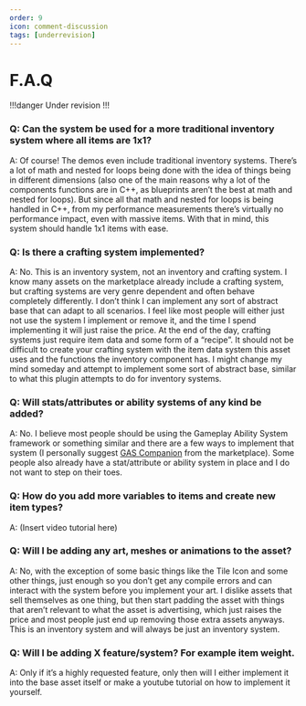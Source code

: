 ```yaml
---
order: 9
icon: comment-discussion
tags: [underrevision]
---
```


# F.A.Q

!!!danger
Under revision
!!!

### Q: Can the system be used for a more traditional inventory system where all items are 1x1?
A: Of course! The demos even include traditional inventory systems. There’s a lot of math and nested for loops being done with the idea of things being in different dimensions (also one of the main reasons why a lot of the components functions are in C++, as blueprints aren’t the best at math and nested for loops). But since all that math and nested for loops is being handled in C++, from my performance measurements there’s virtually no performance impact, even with massive items. With that in mind, this system should handle 1x1 items with ease.

### Q: Is there a crafting system implemented?
A: No. This is an inventory system, not an inventory and crafting system. I know many assets on the marketplace already include a crafting system, but crafting systems are very genre dependent and often behave completely differently. I don’t think I can implement any sort of abstract base that can adapt to all scenarios. I feel like most people will either just not use the system I implement or remove it, and the time I spend implementing it will just raise the price.
At the end of the day, crafting systems just require item data and some form of a “recipe”. It should not be difficult to create your crafting system with the item data system this asset uses and the functions the inventory component has.
I might change my mind someday and attempt to implement some sort of abstract base, similar to what this plugin attempts to do for inventory systems.

### Q: Will stats/attributes or ability systems of any kind be added?
A: No. I believe most people should be using the Gameplay Ability System framework or something similar and there are a few ways to implement that system (I personally suggest [GAS Companion](https://www.unrealengine.com/marketplace/en-US/product/gas-companion) from the marketplace). Some people also already have a stat/attribute or ability system in place and I do not want to step on their toes.

### Q: How do you add more variables to items and create new item types?
A: (Insert video tutorial here)

### Q: Will I be adding any art, meshes or animations to the asset?
A: No, with the exception of some basic things like the Tile Icon and some other things, just enough so you don’t get any compile errors and can interact with the system before you implement your art.
I dislike assets that sell themselves as one thing, but then start padding the asset with things that aren’t relevant to what the asset is advertising, which just raises the price and most people just end up removing those extra assets anyways. This is an inventory system and will always be just an inventory system.

### Q: Will I be adding X feature/system? For example item weight.
A: Only if it’s a highly requested feature, only then will I either implement it into the base asset itself or make a youtube tutorial on how to implement it yourself.
